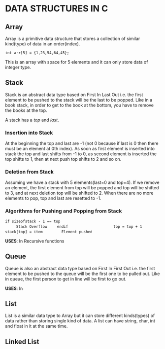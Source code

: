 # DATA STRUCTURES IN C  

## Array
Array is a primitive data structure that stores a collection of similar kind(type) of data in an order(index).  

```int arr[5] = {1,23,54,64,45};```  

This is an array with space for 5 elements and it can only store data of integer type.  

## Stack  
Stack is an abstract data type based on First In Last Out i.e. the first element to be pushed to the stack will be the last to be popped. Like in a book stack, in order to get to the book at the bottom, you have to remove the books at the top.

A stack has a *top* and *last*. 

### Insertion into Stack
At the beginning the top and last are -1 (not 0 because if last is 0 then there must be an element at 0th index). As soon as first element is inserted into stack the top and last shifts from -1 to 0, as second element is inserted the top shifts to 1, then at next push top shifts to 2 and so on.  

### Deletion from Stack  
Assuming we have a stack with 5 elements(last=0 and top=4). If we remove an element, the first element from top will be popped and top will be shifted to 3, and at next deletion top will be shifted to 2. When there are no more elements to pop, top and last are resetted to -1.  

### Algorithms for Pushing and Popping from Stack  
```if sizeofstack - 1 == top```   
```      Stack Overflow     ``` 
```endif                    ``` 
```top = top + 1            ```
```stack[top] = item        ```
```Element pushed           ```    


**USES**: In Recursive functions  

## Queue  
Queue is also an abstract data type based on First In First Out i.e. the first element to be pushed to the queue will be the first one to be pulled out. Like in queue, the first person to get  in line will be first to go out.  

**USES**: In 

## List  
List is a similar data type to Array but it can store different kinds(types) of data rather than storing single kind of data. A list can have string, char, int and float in it at the same time.  

## Linked List  
